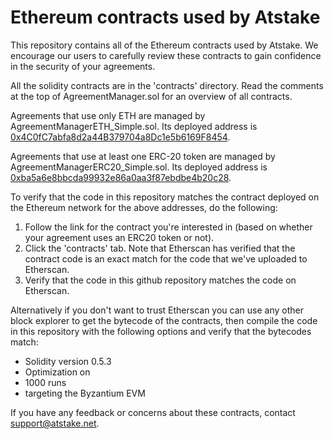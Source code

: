 # Ethereum contracts used by Atstake

This repository contains all of the Ethereum contracts used by Atstake. We encourage our users to carefully review these contracts to gain confidence in the security of your agreements.

All the solidity contracts are in the 'contracts' directory. Read the comments at the top of AgreementManager.sol for an overview of all contracts.

Agreements that use only ETH are managed by AgreementManagerETH_Simple.sol. Its deployed address is [0x4C0fC7abfa8d2a44B379704a8Dc1e5b6169F8454](https://etherscan.io/address/0x4C0fC7abfa8d2a44B379704a8Dc1e5b6169F8454).

Agreements that use at least one ERC-20 token are managed by AgreementManagerERC20_Simple.sol. Its deployed address is [0xba5a6e8bbcda99932e86a0aa3f87ebdbe4b20c28](https://etherscan.io/address/0xba5a6e8bbcda99932e86a0aa3f87ebdbe4b20c28).

To verify that the code in this repository matches the contract deployed on the Ethereum network for the above addresses, do the following:

1. Follow the link for the contract you're interested in (based on whether your agreement uses an ERC20 token or not).
1. Click the 'contracts' tab. Note that Etherscan has verified that the contract code is an exact match for the code that we've uploaded to Etherscan.
1. Verify that the code in this github repository matches the code on Etherscan.

Alternatively if you don't want to trust Etherscan you can use any other block explorer to get the bytecode of the contracts, then compile the code in this repository with the following options and verify that the bytecodes match:
* Solidity version 0.5.3
* Optimization on
* 1000 runs
* targeting the Byzantium EVM

If you have any feedback or concerns about these contracts, contact support@atstake.net.
